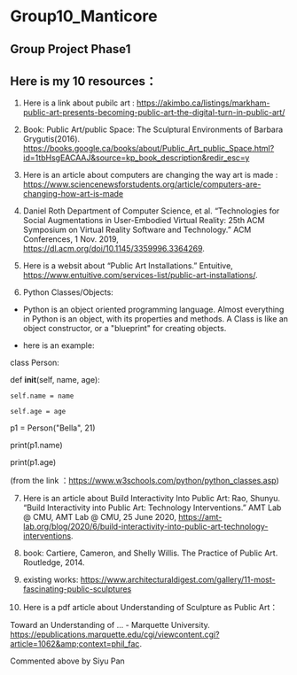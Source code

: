 # Group10_Manticore
Group Project Phase1
---
Here is my 10 resources：
---
 1. Here is a link about pubilc art :
 https://akimbo.ca/listings/markham-public-art-presents-becoming-public-art-the-digital-turn-in-public-art/
 
 2. Book: Public Art/public Space: The Sculptural Environments of Barbara Grygutis(2016).
https://books.google.ca/books/about/Public_Art_public_Space.html?id=1tbHsgEACAAJ&source=kp_book_description&redir_esc=y


 3. Here is an article about computers are changing the way art is made :
https://www.sciencenewsforstudents.org/article/computers-are-changing-how-art-is-made

 4. Daniel Roth Department of Computer Science, et al. “Technologies for Social Augmentations in User-Embodied Virtual Reality: 25th ACM Symposium on Virtual Reality Software and Technology.” ACM Conferences, 1 Nov. 2019, https://dl.acm.org/doi/10.1145/3359996.3364269. 

 5. Here is a websit about “Public Art Installations.” Entuitive, https://www.entuitive.com/services-list/public-art-installations/. 
 
 6. Python Classes/Objects:

- Python is an object oriented programming language. Almost everything in Python is an object, with its properties and methods. A Class is like an object constructor, or a "blueprint" for creating objects.

- here is an example: 

class Person:

  def __init__(self, name, age):

    self.name = name

    self.age = age

p1 = Person("Bella", 21)

print(p1.name)

print(p1.age)

(from the link ：https://www.w3schools.com/python/python_classes.asp)


 7. Here is an article about Build Interactivity Into Public Art:
Rao, Shunyu. “Build Interactivity into Public Art: Technology Interventions.” AMT Lab @ CMU, AMT Lab @ CMU, 25 June 2020, https://amt-lab.org/blog/2020/6/build-interactivity-into-public-art-technology-interventions. 
 
 8. book: 
 Cartiere, Cameron, and Shelly Willis. The Practice of Public Art. Routledge, 2014. 


 9. existing works:
 https://www.architecturaldigest.com/gallery/11-most-fascinating-public-sculptures

 

 10. Here is a pdf article about Understanding of Sculpture as Public Art：
 
 Toward an Understanding of ... - Marquette University. https://epublications.marquette.edu/cgi/viewcontent.cgi?article=1062&amp;context=phil_fac. 
 
  


Commented above by Siyu Pan